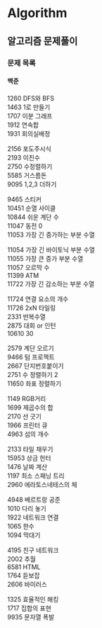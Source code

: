 # Algorithm
## 알고리즘 문제풀이
### 문제 목록
#### 백준
  
1260 DFS와 BFS  
1463 1로 만들기  
1707 이분 그래프  
1912 연속합  
1931 회의실배정  
  
2156 포도주시식  
2193 이친수  
2750 수정렬하기  
5585 거스름돈  
9095 1,2,3 더하기  
  
9465 스티커  
10451 순열 사이클  
10844 쉬운 계단 수  
11047 동전 0  
11053 가장 긴 증가하는 부분 수열  
  
11054 가장 긴 바이토닉 부분 수열  
11055 가장 큰 증가 부분 수열  
11057 오르막 수  
11399 ATM  
11722 가장 긴 감소하는 부분 수열  
  
11724 연결 요소의 개수  
11726 2xN 타일링  
2331 반복수열  
2875 대회 or 인턴  
10610 30  
  
2579 계단 오르기  
9466 텀 프로젝트  
2667 단지번호붙이기  
2751 수 정렬하기 2  
11650 좌표 정렬하기  
  
1149 RGB거리  
1699 제곱수의 합  
2170 선 긋기  
1966 프린터 큐  
4963 섬의 개수  
  
2133 타일 채우기  
15953 상금 헌터  
1476 날짜 계산  
1197 최소 스패닝 트리  
2960 에라토스네테스의 체  
  
4948 베르트랑 공준  
1010 다리 놓기  
1922 네트워크 연결  
1065 한수  
1094 막대기  
  
4195 친구 네트워크  
2002 추월  
6581 HTML  
1764 듣보잡  
2606 바이러스  
  
1325 효율적인 해킹  
1717 집합의 표현  
9935 문자열 폭발  

  
